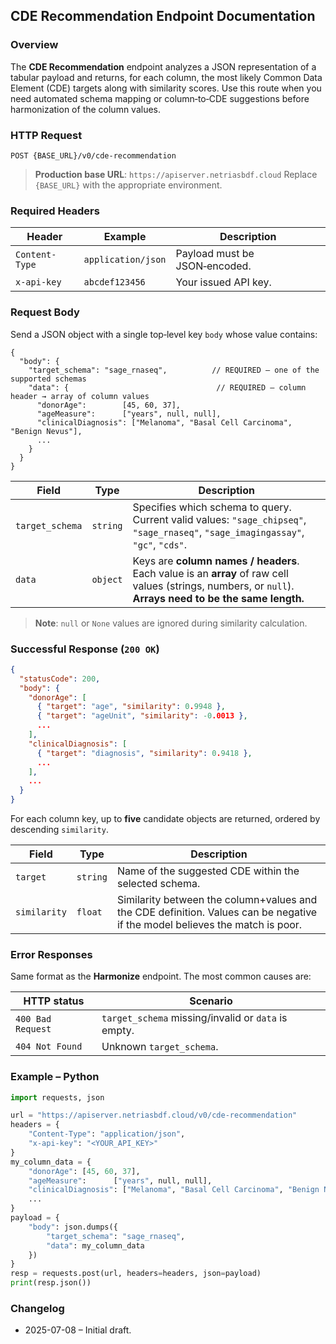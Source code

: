 ## CDE Recommendation Endpoint Documentation

### Overview

The **CDE Recommendation** endpoint analyzes a JSON representation of a tabular payload and returns, for each column, the most likely Common Data Element (CDE) targets along with similarity scores. Use this route when you need automated schema mapping or column‑to‑CDE suggestions before harmonization of the column values.

### HTTP Request

```
POST {BASE_URL}/v0/cde-recommendation
```

> **Production base URL**: `https://apiserver.netriasbdf.cloud`
> Replace `{BASE_URL}` with the appropriate environment.

### Required Headers

| Header         | Example            | Description                   |
| -------------- | ------------------ | ----------------------------- |
| `Content-Type` | `application/json` | Payload must be JSON‑encoded. |
| `x-api-key`    | `abcdef123456`     | Your issued API key.          |

### Request Body

Send a JSON object with a single top‑level key `body` whose value contains:

```jsonc
{
  "body": {
    "target_schema": "sage_rnaseq",          // REQUIRED – one of the supported schemas
    "data": {                                 // REQUIRED – column header → array of column values
      "donorAge":        [45, 60, 37],
      "ageMeasure":      ["years", null, null],
      "clinicalDiagnosis": ["Melanoma", "Basal Cell Carcinoma", "Benign Nevus"],
      ...
    }
  }
}
```

| Field           | Type     | Description                                                                                                                                         |
| --------------- | -------- | --------------------------------------------------------------------------------------------------------------------------------------------------- |
| `target_schema` | `string` | Specifies which schema to query. Current valid values: `"sage_chipseq"`, `"sage_rnaseq"`, `"sage_imagingassay"`, `"gc"`, `"cds"`. |
| `data`          | `object` | Keys are **column names / headers**. Each value is an **array** of raw cell values (strings, numbers, or `null`). **Arrays need to be the same length.**         |

> **Note**: `null` or `None` values are ignored during similarity calculation.

### Successful Response (`200 OK`)

```json
{
  "statusCode": 200,
  "body": {
    "donorAge": [
      { "target": "age", "similarity": 0.9948 },
      { "target": "ageUnit", "similarity": -0.0013 },
      ...
    ],
    "clinicalDiagnosis": [
      { "target": "diagnosis", "similarity": 0.9418 },
      ...
    ],
    ...
  }
}
```

For each column key, up to **five** candidate objects are returned, ordered by descending `similarity`.

| Field        | Type     | Description                                                                                                                            |
| ------------ | -------- | -------------------------------------------------------------------------------------------------------------------------------------- |
| `target`     | `string` | Name of the suggested CDE within the selected schema.                                            |
| `similarity` | `float`  | Similarity between the column+values and the CDE definition. Values can be negative if the model believes the match is poor. |

### Error Responses

Same format as the **Harmonize** endpoint. The most common causes are:

| HTTP status       | Scenario                                            |
| ----------------- | --------------------------------------------------- |
| `400 Bad Request` | `target_schema` missing/invalid or `data` is empty. |
| `404 Not Found`   | Unknown `target_schema`.                            |

### Example – Python

```python
import requests, json

url = "https://apiserver.netriasbdf.cloud/v0/cde-recommendation"
headers = {
    "Content-Type": "application/json",
    "x-api-key": "<YOUR_API_KEY>"
}
my_column_data = {
    "donorAge": [45, 60, 37],
    "ageMeasure":      ["years", null, null],
    "clinicalDiagnosis": ["Melanoma", "Basal Cell Carcinoma", "Benign Nevus"],
    ...
}
payload = {
    "body": json.dumps({
        "target_schema": "sage_rnaseq",
        "data": my_column_data
    })
}
resp = requests.post(url, headers=headers, json=payload)
print(resp.json())
```

### Changelog

* 2025-07-08 – Initial draft.


